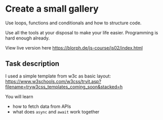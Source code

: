 # Create a small gallery

Use loops, functions and conditionals and how to structure code.

Use all the tools at your disposal to make your life easier. Programming is hard enough already.

View live version here https://blorph.de/js-course/js02/index.html


## Task description

I used a simple template from w3c as basic layout:  
https://www.w3schools.com/w3css/tryit.asp?filename=tryw3css_templates_coming_soon&stacked=h

You will learn
* how to fetch data from APIs
* what does `async` and `await` work together
